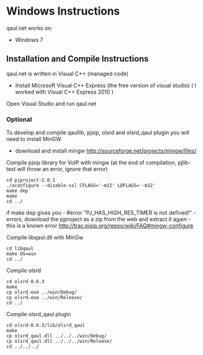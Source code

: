 Windows Instructions
====================

qaul.net works on:
* Windows 7


Installation and Compile Instructions
--------------------------------------

qaul.net is written in Visual C++ (managed code)

* Install Microsoft Visual C++ Express (the free version of visual studio) 
  ( I worked with Visual C++ Express 2010 )

Open Visual Studio and run qaul.net

### Optional

To develop and compile qaullib, pjsip, olsrd and olsrd_qaul plugin you will need to install MinGW
* download and install mingw
  http://sourceforge.net/projects/mingw/files/

Compile pjsip library for VoIP with mingw
(at the end of compilation, pjlib-test will throw an error, ignore that error)
    
	cd pjproject-2.0.1
	./aconfigure --disable-ssl CFLAGS='-m32' LDFLAGS='-m32'
	make dep
    make
	cd ../

if make dep gives you - #error "PJ_HAS_HIGH_RES_TIMER is not defined!" - errors, download the pjproject as a zip from
the web and extract it again - this is a known error http://trac.pjsip.org/repos/wiki/FAQ#mingw-configure

Compile libqaul.dll with MinGw

    cd libqaul
    make OS=win
    cd ../

Compile olsrd

    cd olsrd-0.6.3
    make
	cp olsrd.exe ../win/Debug/
	cp olsrd.exe ../win/Release/
	cd ../

Compile olsrd_qaul plugin

    cd olsrd-0.6.3/lib/olsrd_qaul
    make
	cp olsrd_qaul.dll ../../../win/Debug/
	cp olsrd_qaul.dll ../../../win/Release/
	cd ../../../
